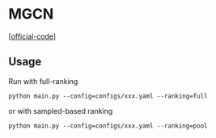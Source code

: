

# MGCN

[[official-code](https://github.com/demonph10/MGCN)]


## Usage

Run with full-ranking

    python main.py --config=configs/xxx.yaml --ranking=full

or with sampled-based ranking

    python main.py --config=configs/xxx.yaml --ranking=pool